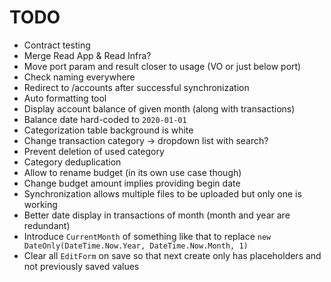 # TODO
- Contract testing
- Merge Read App & Read Infra?
- Move port param and result closer to usage (VO or just below port)
- Check naming everywhere
- Redirect to /accounts after successful synchronization
- Auto formatting tool
- Display account balance of given month (along with transactions)
- Balance date hard-coded to `2020-01-01`
- Categorization table background is white
- Change transaction category -> dropdown list with search?
- Prevent deletion of used category
- Category deduplication
- Allow to rename budget (in its own use case though)
- Change budget amount implies providing begin date
- Synchronization allows multiple files to be uploaded but only one is working
- Better date display in transactions of month (month and year are redundant)
- Introduce `CurrentMonth` of something like that to replace `new DateOnly(DateTime.Now.Year, DateTime.Now.Month, 1)`
- Clear all `EditForm` on save so that next create only has placeholders and not previously saved values